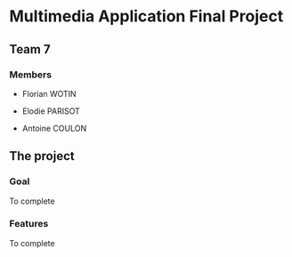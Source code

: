 # Multimedia Application Final Project

## Team 7

### Members

- Florian WOTIN

- Elodie PARISOT

- Antoine COULON



## The project

### Goal

To complete

### Features

To complete
